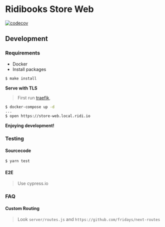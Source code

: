# Ridibooks Store Web

[![codecov](https://codecov.io/gl/ridicorp:store/web-test/branch/master/graph/badge.svg?token=SlneHi8wtU)](https://codecov.io/gl/ridicorp:store/web-test)

## Development

### Requirements

- Docker
- Install packages

```bash
$ make install
```

**Serve with TLS**

> First run [traefik](https://github.com/ridi/traefik/blob/master/README.md),

```bash
$ docker-compose up -d
...
$ open https://store-web.local.ridi.io

```

**Enjoying development!**

### Testing

#### Sourcecode

```bash
$ yarn test
```

#### E2E

> Use cypress.io

### FAQ

#### Custom Routing

> Look `server/routes.js` and `https://github.com/fridays/next-routes`
